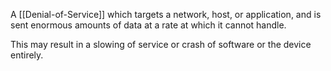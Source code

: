 A [[Denial-of-Service]] which targets a network, host, or application, and is sent enormous amounts of data at a rate at which it cannot handle. 

This may result in a slowing of service or crash of software or the device entirely.
